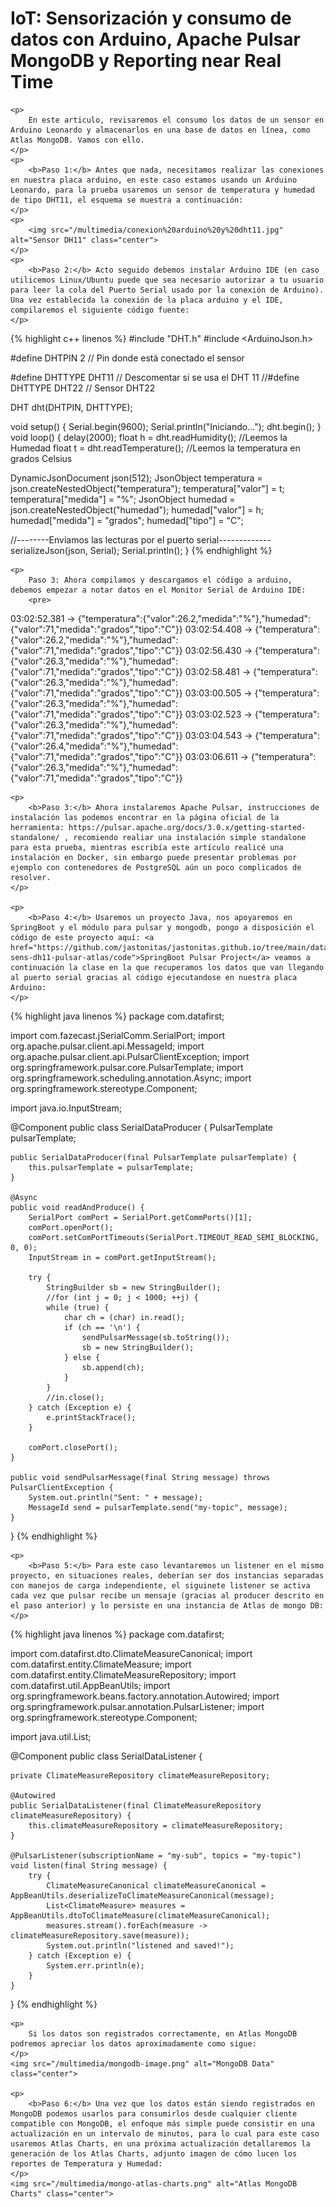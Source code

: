 <html>
<head>
	<title>Tutorial de consumo de datos de un sensor en Arduino Leonardo hacia Atlas MongoDB</title>
</head>
<body>
	<h1>IoT: Sensorización y consumo de datos con Arduino, Apache Pulsar MongoDB y Reporting near Real Time</h1>
	
	<p>
		En este articulo, revisaremos el consumo los datos de un sensor en Arduino Leonardo y almacenarlos en una base de datos en línea, como Atlas MongoDB. Vamos con ello.
	</p>	
	<p>
		<b>Paso 1:</b> Antes que nada, necesitamos realizar las conexiones en nuestra placa arduino, en este caso estamos usando un Arduino Leonardo, para la prueba usaremos un sensor de temperatura y humedad de tipo DHT11, el esquema se muestra a continuación:
	</p>
	<p>
		<img src="/multimedia/conexion%20arduino%20y%20dht11.jpg" alt="Sensor DH11" class="center">
	</p>
	<p>
		<b>Paso 2:</b> Acto seguido debemos instalar Arduino IDE (en caso utilicemos Linux/Ubuntu puede que sea necesario autorizar a tu usuario para leer la cola del Puerto Serial usado por la conexión de Arduino). Una vez establecida la conexión de la placa arduino y el IDE, compilaremos el siguiente código fuente:
	</p>

{% highlight c++  linenos %}
#include "DHT.h"
#include <ArduinoJson.h>

#define DHTPIN 2     // Pin donde está conectado el sensor

#define DHTTYPE DHT11   // Descomentar si se usa el DHT 11
//#define DHTTYPE DHT22   // Sensor DHT22

DHT dht(DHTPIN, DHTTYPE);

void setup() {
  Serial.begin(9600);
  Serial.println("Iniciando...");
  dht.begin();
}
void loop() {
  delay(2000);
  float h = dht.readHumidity(); //Leemos la Humedad
  float t = dht.readTemperature(); //Leemos la temperatura en grados Celsius

  DynamicJsonDocument json(512);
  JsonObject temperatura = json.createNestedObject("temperatura");
  temperatura["valor"] = t;
  temperatura["medida"] = "%";
  JsonObject humedad = json.createNestedObject("humedad");
  humedad["valor"] = h;
  humedad["medida"] = "grados";
  humedad["tipo"] = "C";

  //--------Enviamos las lecturas por el puerto serial-------------
  serializeJson(json, Serial);
  Serial.println();
}
{% endhighlight %}

	<p>
		Paso 3: Ahora compilamos y descargamos el código a arduino, debemos empezar a notar datos en el Monitor Serial de Arduino IDE:
		<pre>
03:02:52.381 -> {"temperatura":{"valor":26.2,"medida":"%"},"humedad":{"valor":71,"medida":"grados","tipo":"C"}}
03:02:54.408 -> {"temperatura":{"valor":26.2,"medida":"%"},"humedad":{"valor":71,"medida":"grados","tipo":"C"}}
03:02:56.430 -> {"temperatura":{"valor":26.3,"medida":"%"},"humedad":{"valor":71,"medida":"grados","tipo":"C"}}
03:02:58.481 -> {"temperatura":{"valor":26.3,"medida":"%"},"humedad":{"valor":71,"medida":"grados","tipo":"C"}}
03:03:00.505 -> {"temperatura":{"valor":26.3,"medida":"%"},"humedad":{"valor":71,"medida":"grados","tipo":"C"}}
03:03:02.523 -> {"temperatura":{"valor":26.3,"medida":"%"},"humedad":{"valor":71,"medida":"grados","tipo":"C"}}
03:03:04.543 -> {"temperatura":{"valor":26.4,"medida":"%"},"humedad":{"valor":71,"medida":"grados","tipo":"C"}}
03:03:06.611 -> {"temperatura":{"valor":26.3,"medida":"%"},"humedad":{"valor":71,"medida":"grados","tipo":"C"}}
		</pre>
	</p>

	<p>
		<b>Paso 3:</b> Ahora instalaremos Apache Pulsar, instrucciones de instalación las podemos encontrar en la página oficial de la herramienta: https://pulsar.apache.org/docs/3.0.x/getting-started-standalone/ , recomiendo realiar una instalación simple standalone para esta prueba, mientras escribía este artículo realicé una instalación en Docker, sin embargo puede presentar problemas por ejemplo con contenedores de PostgreSQL aún un poco complicados de resolver.
	</p>
	
	<p>
		<b>Paso 4:</b> Usaremos un proyecto Java, nos apoyaremos en SpringBoot y el módulo para pulsar y mongodb, pongo a disposición el código de este proyecto aquí: <a href="https://github.com/jastonitas/jastonitas.github.io/tree/main/data/iot-sens-dh11-pulsar-atlas/code">SpringBoot Pulsar Project</a> veamos a continuación la clase en la que recuperamos los datos que van llegando al puerto serial gracias al código ejecutandose en nuestra placa Arduino:
	</p>

{% highlight java linenos %}
package com.datafirst;

import com.fazecast.jSerialComm.SerialPort;
import org.apache.pulsar.client.api.MessageId;
import org.apache.pulsar.client.api.PulsarClientException;
import org.springframework.pulsar.core.PulsarTemplate;
import org.springframework.scheduling.annotation.Async;
import org.springframework.stereotype.Component;

import java.io.InputStream;

@Component
public class SerialDataProducer {
    PulsarTemplate pulsarTemplate;

    public SerialDataProducer(final PulsarTemplate pulsarTemplate) {
        this.pulsarTemplate = pulsarTemplate;
    }

    @Async
    public void readAndProduce() {
        SerialPort comPort = SerialPort.getCommPorts()[1];
        comPort.openPort();
        comPort.setComPortTimeouts(SerialPort.TIMEOUT_READ_SEMI_BLOCKING, 0, 0);
        InputStream in = comPort.getInputStream();

        try {
            StringBuilder sb = new StringBuilder();
            //for (int j = 0; j < 1000; ++j) {
            while (true) {
                char ch = (char) in.read();
                if (ch == '\n') {
                    sendPulsarMessage(sb.toString());
                    sb = new StringBuilder();
                } else {
                    sb.append(ch);
                }
            }
            //in.close();
        } catch (Exception e) {
            e.printStackTrace();
        }

        comPort.closePort();
    }

    public void sendPulsarMessage(final String message) throws PulsarClientException {
        System.out.println("Sent: " + message);
        MessageId send = pulsarTemplate.send("my-topic", message);
    }
}
{% endhighlight %}

	<p>
		<b>Paso 5:</b> Para este caso levantaremos un listener en el mismo proyecto, en situaciones reales, deberían ser dos instancias separadas con manejos de carga independiente, el siguinete listener se activa cada vez que pulsar recibe un mensaje (gracias al producer descrito en el paso anterior) y lo persiste en una instancia de Atlas de mongo DB:
	</p>
	
{% highlight java linenos %}
package com.datafirst;

import com.datafirst.dto.ClimateMeasureCanonical;
import com.datafirst.entity.ClimateMeasure;
import com.datafirst.entity.ClimateMeasureRepository;
import com.datafirst.util.AppBeanUtils;
import org.springframework.beans.factory.annotation.Autowired;
import org.springframework.pulsar.annotation.PulsarListener;
import org.springframework.stereotype.Component;

import java.util.List;

@Component
public class SerialDataListener {

    private ClimateMeasureRepository climateMeasureRepository;

    @Autowired
    public SerialDataListener(final ClimateMeasureRepository climateMeasureRepository) {
        this.climateMeasureRepository = climateMeasureRepository;
    }

    @PulsarListener(subscriptionName = "my-sub", topics = "my-topic")
    void listen(final String message) {
        try {
            ClimateMeasureCanonical climateMeasureCanonical = AppBeanUtils.deserializeToClimateMeasureCanonical(message);
            List<ClimateMeasure> measures = AppBeanUtils.dtoToClimateMeasure(climateMeasureCanonical);
            measures.stream().forEach(measure -> climateMeasureRepository.save(measure));
            System.out.println("listened and saved!");
        } catch (Exception e) {
            System.err.println(e);
        }
    }

}
{% endhighlight %}

	<p>
		Si los datos son registrados correctamente, en Atlas MongoDB podremos apreciar los datos aproximadamente como sigue:
	</p>
	<img src="/multimedia/mongodb-image.png" alt="MongoDB Data" class="center">
	
	<p>
		<b>Paso 6:</b> Una vez que los datos están siendo registrados en MongoDB podemos usarlos para consumirlos desde cualquier cliente compatible con MongoDB, el enfoque más simple puede consistir en una actualización en un intervalo de minutos, para lo cual para este caso usaremos Atlas Charts, en una próxima actualización detallaremos la generación de los Atlas Charts, adjunto imagen de cómo lucen los reportes de Temperatura y Humedad:
	</p>
	<img src="/multimedia/mongo-atlas-charts.png" alt="Atlas MongoDB Charts" class="center">
	
</body>
</html>
